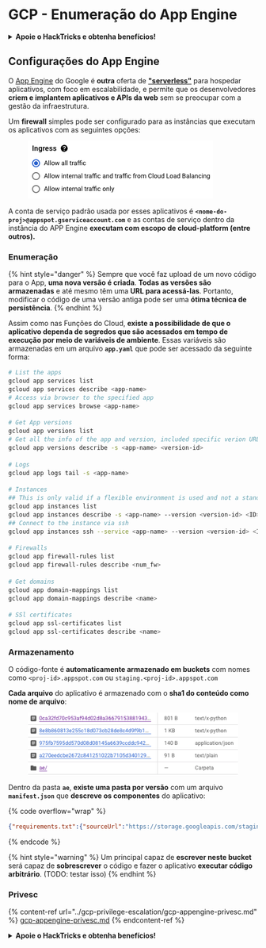 # GCP - Enumeração do App Engine

<details>

<summary><strong>Apoie o HackTricks e obtenha benefícios!</strong></summary>

* Se você quiser ver sua **empresa anunciada no HackTricks** ou se quiser acessar a **versão mais recente do PEASS ou baixar o HackTricks em PDF**, verifique os [**PLANOS DE ASSINATURA**](https://github.com/sponsors/carlospolop)!
* Obtenha o [**swag oficial do PEASS & HackTricks**](https://peass.creator-spring.com)
* Descubra [**A Família PEASS**](https://opensea.io/collection/the-peass-family), nossa coleção exclusiva de [**NFTs**](https://opensea.io/collection/the-peass-family)
* **Junte-se ao** 💬 [**grupo Discord**](https://discord.gg/hRep4RUj7f) ou ao [**grupo telegram**](https://t.me/peass) ou **siga-me** no **Twitter** 🐦 [**@carlospolopm**](https://twitter.com/carlospolopm)**.**
* **Compartilhe suas técnicas de hacking enviando PRs para os repositórios do** [**HackTricks**](https://github.com/carlospolop/hacktricks) e [**HackTricks Cloud**](https://github.com/carlospolop/hacktricks-cloud) github.

</details>

## Configurações do App Engine <a href="#revisando-as-configurações-do-app-engine" id="revisando-as-configurações-do-app-engine"></a>

O [App Engine](https://cloud.google.com/appengine/) do Google é **outra** oferta de [**"serverless"**](https://about.gitlab.com/topics/serverless/) para hospedar aplicativos, com foco em escalabilidade, e permite que os desenvolvedores **criem e implantem aplicativos e APIs da web** sem se preocupar com a gestão da infraestrutura.

Um **firewall** simples pode ser configurado para as instâncias que executam os aplicativos com as seguintes opções:

<figure><img src="../../../.gitbook/assets/image (3) (1).png" alt=""><figcaption></figcaption></figure>

A conta de serviço padrão usada por esses aplicativos é **`<nome-do-proj>@appspot.gserviceaccount.com`** e as contas de serviço dentro da instância do APP Engine **executam com escopo de cloud-platform (entre outros).**

### Enumeração

{% hint style="danger" %}
Sempre que você faz upload de um novo código para o App, **uma nova versão é criada**. **Todas as versões são armazenadas** e até mesmo têm uma **URL para acessá-las**. Portanto, modificar o código de uma versão antiga pode ser uma **ótima técnica de persistência**.
{% endhint %}

Assim como nas Funções do Cloud, **existe a possibilidade de que o aplicativo dependa de segredos que são acessados em tempo de execução por meio de variáveis de ambiente**. Essas variáveis são armazenadas em um arquivo **`app.yaml`** que pode ser acessado da seguinte forma:
```bash
# List the apps
gcloud app services list
gcloud app services describe <app-name>
# Access via browser to the specified app
gcloud app services browse <app-name>

# Get App versions
gcloud app versions list
# Get all the info of the app and version, included specific verion URL and the env
gcloud app versions describe -s <app-name> <version-id>

# Logs
gcloud app logs tail -s <app-name>

# Instances
## This is only valid if a flexible environment is used and not a standard one
gcloud app instances list
gcloud app instances describe -s <app-name> --version <version-id> <ID>
## Connect to the instance via ssh
gcloud app instances ssh --service <app-name> --version <version-id> <ID>

# Firewalls
gcloud app firewall-rules list
gcloud app firewall-rules describe <num_fw>

# Get domains
gcloud app domain-mappings list
gcloud app domain-mappings describe <name>

# SSl certificates
gcloud app ssl-certificates list
gcloud app ssl-certificates describe <name>
```
### Armazenamento

O código-fonte é **automaticamente armazenado em buckets** com nomes como `<proj-id>.appspot.com` ou `staging.<proj-id>.appspot.com`

**Cada arquivo** do aplicativo é armazenado com o **sha1 do conteúdo como nome de arquivo**:

<figure><img src="../../../.gitbook/assets/image (4) (6).png" alt=""><figcaption></figcaption></figure>

Dentro da pasta **`ae`**, **existe uma pasta por versão** com um arquivo **`manifest.json`** que **descreve os componentes** do aplicativo:&#x20;

{% code overflow="wrap" %}
```json
{"requirements.txt":{"sourceUrl":"https://storage.googleapis.com/staging.onboarding-host-98efbf97812843.appspot.com/a270eedcbe2672c841251022b7105d340129d108","sha1Sum":"a270eedc_be2672c8_41251022_b7105d34_0129d108"},"main_test.py":{"sourceUrl":"https://storage.googleapis.com/staging.onboarding-host-98efbf97812843.appspot.com/0ca32fd70c953af94d02d8a36679153881943f32","sha1Sum":"0ca32fd7_0c953af9_4d02d8a ...
```
{% endcode %}

{% hint style="warning" %}
Um principal capaz de **escrever neste bucket** será capaz de **sobrescrever** o código e fazer o aplicativo **executar código arbitrário**. (TODO: testar isso)
{% endhint %}

### Privesc

{% content-ref url="../gcp-privilege-escalation/gcp-appengine-privesc.md" %}
[gcp-appengine-privesc.md](../gcp-privilege-escalation/gcp-appengine-privesc.md)
{% endcontent-ref %}

<details>

<summary><strong>Apoie o HackTricks e obtenha benefícios!</strong></summary>

* Se você quiser ver sua **empresa anunciada no HackTricks** ou se quiser acessar a **última versão do PEASS ou baixar o HackTricks em PDF**, verifique os [**PLANOS DE ASSINATURA**](https://github.com/sponsors/carlospolop)!
* Obtenha o [**swag oficial do PEASS & HackTricks**](https://peass.creator-spring.com)
* Descubra [**The PEASS Family**](https://opensea.io/collection/the-peass-family), nossa coleção exclusiva de [**NFTs**](https://opensea.io/collection/the-peass-family)
* **Junte-se ao** 💬 [**grupo Discord**](https://discord.gg/hRep4RUj7f) ou ao [**grupo telegram**](https://t.me/peass) ou **siga-me** no **Twitter** 🐦 [**@carlospolopm**](https://twitter.com/carlospolopm)**.**
* **Compartilhe seus truques de hacking enviando PRs para os repositórios do** [**HackTricks**](https://github.com/carlospolop/hacktricks) e [**HackTricks Cloud**](https://github.com/carlospolop/hacktricks-cloud) github.

</details>

